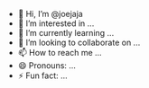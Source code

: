 - 👋 Hi, I’m @joejaja
- 👀 I’m interested in ...
- 🌱 I’m currently learning ...
- 💞️ I’m looking to collaborate on ...
- 📫 How to reach me ...
- 😄 Pronouns: ...
- ⚡ Fun fact: ...

<!---
joejaja/joejaja is a ✨ special ✨ repository because its `README.md` (this file) appears on your GitHub profile.
You can click the Preview link to take a look at your changes.
--->
